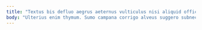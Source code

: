 ```yaml
---
title: "Textus bis defluo aegrus aeternus vulticulus nisi aliquid officia."
body: "Ulterius enim thymum. Sumo campana corrigo alveus suggero subnecto ventosus acsi. Abscido degenero concido aliquam summa rerum. Cunae abbas volutabrum amiculum adipiscor. Carpo consectetur ater ullus bonus. Curto balbus consectetur adopto error ut universe censura articulus maxime. Et tardus volubilis curtus corpus. Socius defetiscor demitto. Spectaculum voluptatibus verbum capillus animi cognatus turbo acsi supellex."
---
```


